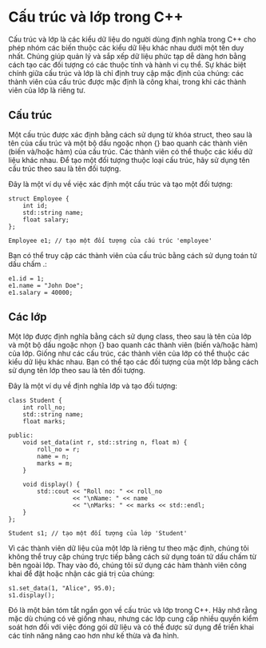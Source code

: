 # Cấu trúc và lớp trong C++
Cấu trúc và lớp là các kiểu dữ liệu do người dùng định nghĩa trong C++ cho phép nhóm các biến thuộc các kiểu dữ liệu khác nhau dưới một tên duy nhất. Chúng giúp quản lý và sắp xếp dữ liệu phức tạp dễ dàng hơn bằng cách tạo các đối tượng có các thuộc tính và hành vi cụ thể. Sự khác biệt chính giữa cấu trúc và lớp là chỉ định truy cập mặc định của chúng: các thành viên của cấu trúc được mặc định là công khai, trong khi các thành viên của lớp là riêng tư.
## Cấu trúc
Một cấu trúc được xác định bằng cách sử dụng từ khóa struct, theo sau là tên của cấu trúc và một bộ dấu ngoặc nhọn {} bao quanh các thành viên (biến và/hoặc hàm) của cấu trúc. Các thành viên có thể thuộc các kiểu dữ liệu khác nhau. Để tạo một đối tượng thuộc loại cấu trúc, hãy sử dụng tên cấu trúc theo sau là tên đối tượng.

Đây là một ví dụ về việc xác định một cấu trúc và tạo một đối tượng:
~~~
struct Employee {
    int id;
    std::string name;
    float salary;
};

Employee e1; // tạo một đối tượng của cấu trúc 'employee'
~~~
Bạn có thể truy cập các thành viên của cấu trúc bằng cách sử dụng toán tử dấu chấm .:
~~~
e1.id = 1;
e1.name = "John Doe";
e1.salary = 40000;
~~~
## Các lớp
Một lớp được định nghĩa bằng cách sử dụng class, theo sau là tên của lớp và một bộ dấu ngoặc nhọn {} bao quanh các thành viên (biến và/hoặc hàm) của lớp. Giống như các cấu trúc, các thành viên của lớp có thể thuộc các kiểu dữ liệu khác nhau. Bạn có thể tạo các đối tượng của một lớp bằng cách sử dụng tên lớp theo sau là tên đối tượng.

Đây là một ví dụ về định nghĩa lớp và tạo đối tượng:

~~~
class Student {
    int roll_no;
    std::string name;
    float marks;

public:
    void set_data(int r, std::string n, float m) {
        roll_no = r;
        name = n;
        marks = m;
    }

    void display() {
        std::cout << "Roll no: " << roll_no
                  << "\nName: " << name
                  << "\nMarks: " << marks << std::endl;
    }
};

Student s1; // tạo một đối tượng của lớp 'Student'
~~~
Vì các thành viên dữ liệu của một lớp là riêng tư theo mặc định, chúng tôi không thể truy cập chúng trực tiếp bằng cách sử dụng toán tử dấu chấm từ bên ngoài lớp. Thay vào đó, chúng tôi sử dụng các hàm thành viên công khai để đặt hoặc nhận các giá trị của chúng:
~~~
s1.set_data(1, "Alice", 95.0);
s1.display();
~~~
Đó là một bản tóm tắt ngắn gọn về cấu trúc và lớp trong C++. Hãy nhớ rằng mặc dù chúng có vẻ giống nhau, nhưng các lớp cung cấp nhiều quyền kiểm soát hơn đối với việc đóng gói dữ liệu và có thể được sử dụng để triển khai các tính năng nâng cao hơn như kế thừa và đa hình.